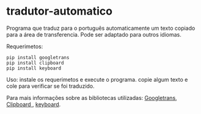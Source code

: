 # tradutor-automatico

Programa que traduz para o português automaticamente um texto copiado para a área de transferencia.
Pode ser adaptado para outros idiomas.

Requerimetos:
````
pip install googletrans
pip install clipboard
pip install keyboard

````


Uso:
instale os requerimetos e execute o programa. copie algum texto e cole para verificar se foi traduzido.

Para mais informações sobre as bibliotecas utilizadas:
[Googletrans](https://pypi.org/project/googletrans/),
[Clipboard ](https://pypi.org/project/clipboard/),
[keyboard](https://github.com/boppreh/keyboard).
